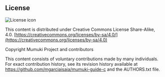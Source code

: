 ## License
![License icon](https://licensebuttons.net/l/by-sa/3.0/88x31.png)

This content is distributed under Creative Commons License Share-Alike, 4.0. [https://creativecommons.org/licenses/by-sa/4.0/](https://creativecommons.org/licenses/by-sa/4.0)

Copyright Mumuki Project and contributors

This content consists of voluntary contributions made by many
individuals. For exact contribution history, see its revision history
available at https://github.com/mgarciaisaia/mumuki-guide-c and the AUTHORS.txt file.

